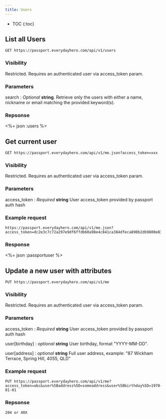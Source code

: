 ```yaml
---
title: Users
---
```


* TOC
{:toc}

## List all Users

    GET https://passport.everydayhero.com/api/v1/users

### Visibility

Restricted. Requires an authenticated user via access_token param.

### Parameters

search : _Optional_ **string**. Retrieve only the users with either a name, nickname or email matching the provided keyword(s).

### Repsonse

<%= json :users %>

## Get current user

    GET https://passport.everydayhero.com/api/v1/me.json?access_token=xxx

### Visibility

Restricted. Requires an authenticated user via access_token param.

### Parameters

access_token : _Required_ **string** User access_token provided by passport auth hash

### Example request

    https://passport.everydayhero.com/api/v1/me.json?access_token=dc2e3c7c72a297e9df6ffdb60a98e4c841ca384dfeca890b2db9800e830xxxxx

### Response

<%= json :passportuser %>

## Update a new user with attributes

    PUT https://passport.everydayhero.com/api/v1/me

### Visibility

Restricted. Requires an authenticated user via access_token param.

### Parameters

access_token : _Required_ **string** User access_token provided by passport auth hash

user[birthday] : _optional_ **string** User birthday, format "YYYY-MM-DD".

user[address] : _optional_ **string** Full user address, example: "87 Wickham Terrace, Spring Hill, 4055, QLD"

### Example request

    PUT https://passport.everydayhero.com/api/v1/me?access_token=abc&user%5Baddress%5D=someaddress&user%5Bbirthday%5D=1970-01-01

### Repsonse

    204 or 40X

